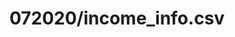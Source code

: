 ---  
schema: schema::072020/income_info.csv  
title: 072020/income_info.csv  
organization: Sample Department  
notes: Used in 1 lineage(s)  
resources:  
  - name: 072020/income_info.csv 
    url: file:/Users/kensu/Customers/Kensu/LoanApproval/PROD/masterdata/prod/072020/income_info.csv 
    format : CSV  
license: None  
category:
  - Education  
maintainer: User  
maintainer_email: UserMail  
---